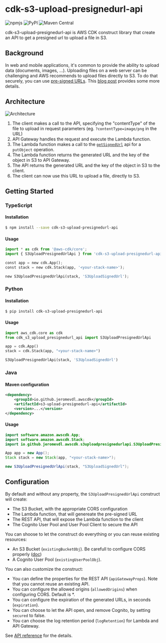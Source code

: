 # cdk-s3-upload-presignedurl-api

![npmjs](https://img.shields.io/npm/v/cdk-s3-upload-presignedurl-api?color=red) ![PyPI](https://img.shields.io/pypi/v/cdk-s3-upload-presignedurl-api?color=yellow) ![Maven Central](https://img.shields.io/maven-central/v/io.github.jeromevdl.awscdk/s3-upload-presignedurl-api?color=blue)

cdk-s3-upload-presignedurl-api is AWS CDK construct library that create an API to get a presigned url to upload a file in S3.

## Background

In web and mobile applications, it's common to provide the ability to upload data (documents, images, ...). Uploading files on a web server can be challenging and AWS recommends to upload files directly to S3. To do that securely, you can use [pre-signed URLs](https://docs.aws.amazon.com/AmazonS3/latest/userguide/PresignedUrlUploadObject.html). This [blog post](https://aws.amazon.com/blogs/compute/uploading-to-amazon-s3-directly-from-a-web-or-mobile-application/) provides some more details.

## Architecture

![Architecture](images/architecture.png)

1. The client makes a call to the API, specifying the "contentType" of the file to upload in request parameters (eg. `?contentType=image/png` in the URL)
2. API Gateway handles the request and execute the Lambda function.
3. The Lambda function makes a call to the [`getSignedUrl`](https://docs.aws.amazon.com/AWSJavaScriptSDK/latest/AWS/S3.html) api for a `putObject` operation.
4. The Lambda function returns the generated URL and the key of the object in S3 to API Gateway.
5. The API returns the generated URL and the key of the object in S3 to the client.
6. The client can now use this URL to upload a file, directly to S3.

## Getting Started

### TypeScript

#### Installation

```sh
$ npm install --save cdk-s3-upload-presignedurl-api
```

#### Usage

```python
import * as cdk from '@aws-cdk/core';
import { S3UploadPresignedUrlApi } from 'cdk-s3-upload-presignedurl-api';

const app = new cdk.App();
const stack = new cdk.Stack(app, '<your-stack-name>');

new S3UploadPresignedUrlApi(stack, 'S3UploadSignedUrl');
```

### Python

#### Installation

```sh
$ pip install cdk-s3-upload-presignedurl-api
```

#### Usage

```py
import aws_cdk.core as cdk
from cdk_s3_upload_presignedurl_api import S3UploadPresignedUrlApi

app = cdk.App()
stack = cdk.Stack(app, "<your-stack-name>")

S3UploadPresignedUrlApi(stack, 'S3UploadSignedUrl')
```

### Java

#### Maven configuration

```xml
<dependency>
    <groupId>io.github.jeromevdl.awscdk</groupId>
    <artifactId>s3-upload-presignedurl-api</artifactId>
    <version>...</version>
</dependency>
```

#### Usage

```java
import software.amazon.awscdk.App;
import software.amazon.awscdk.Stack;
import io.github.jeromevdl.awscdk.s3uploadpresignedurlapi.S3UploadPresignedUrlApi;

App app = new App();
Stack stack = new Stack(app, "<your-stack-name>");

new S3UploadPresignedUrlApi(stack, "S3UploadSignedUrl");
```

## Configuration

By default and without any property, the `S3UploadPresignedUrlApi` construct will create:

* The S3 Bucket, with the appropriate CORS configuration
* The Lambda function, that will genereate the pre-signed URL
* The REST API, that will expose the Lambda function to the client
* The Cognito User Pool and User Pool Client to secure the API

You can shoose to let the construct do everything or you can reuse existing resources:

* An S3 Bucket (`existingBucketObj`). Be carefull to configure CORS properly ([doc](https://docs.aws.amazon.com/AmazonS3/latest/userguide/cors.html))
* A Cognito User Pool (`existingUserPoolObj`).

You can also customize the construct:

* You can define the properties for the REST API (`apiGatewayProps`). Note that you cannot reuse an existing API.
* You can configure the allowed origins (`allowedOrigins`) when configuring CORS. Default is *.
* You can configure the expiration of the generated URLs, in seconds (`expiration`).
* You can choose to let the API open, and remove Cognito, by setting `secured` to false.
* You can choose the log retention period (`logRetention`) for Lambda and API Gateway.

See [API reference](https://github.com/jeromevdl/cdk-s3-upload-presignedurl-api/blob/main/API.md#is3uploadsignedurlapiprops-) for the details.
